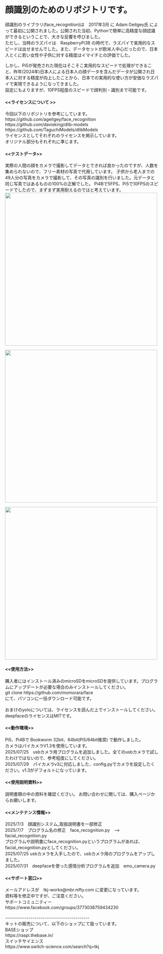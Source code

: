 # 顔識別のためのリポジトリです。


顔識別のライブラリ(face_recognition)は　2017年3月 に Adam Geitgey氏 によって最初に公開されました。公開された当初、Pythonで簡単に高精度な顔認識ができるということで、大きな反響を呼びました。<br>
ただし、当時のラズパイは　RaspberryPi3B の時代で、ラズパイで実用的なスピードは出せませんでした。また、データセットが欧米人中心だったので、日本人とくに若い女性や子供に対する精度はイマイチとの評価でした。<br>

しかし、Pi5が発売された現在はそこそこ実用的なスピードで処理ができること、昨年(2024年)日本人による日本人の顔データを含んだデータが公開され日本人に対する精度が向上したことから、日本での実用的な使い方が安価なラズパイで実現できるようになってきました。<br>
設定にもよりますが、10FPS程度のスピードで顔判別・識別まで可能です。<br>

<h4><<ライセンスについて >></h4>
今回以下のリポジトリを参考にしています。<br>
https://github.com/ageitgey/face_recognition<br>
https://github.com/davisking/dlib-models<br>
https://github.com/TaguchiModels/dlibModels<br>
ライセンスとしてそれぞれのライセンスを掲示しています。<br>
オリジナル部分もそれぞれに準じます。<br>

<h4><<テストデータ>></h4>
実際の人間の顔をカメラで撮影してデータとできれば良かったのですが、人数を集められないので、フリー素材の写真で代用しています。
子供から老人までの49人分の写真をカメラで撮影して、その写真の識別を行いました。元データと同じ写真ではあるものの100%の正解でした。
Pi4Bで5FPS、Pi5で10FPSのスピードでしたので、まずまず実用耐えるのではと考えています。<br>
<img src="https://github.com/user-attachments/assets/43bf156e-a373-4364-bb0b-c8b3c75f9627" width="500">
  
<img src="https://github.com/user-attachments/assets/0448c8f3-1af0-45bd-ae7c-10d20c7ac119" width="500"><br>

<img src="https://github.com/user-attachments/assets/a9ab521d-1e3d-46dc-916e-40e94d80da74" width="500"><br>

<h4><<使用方法>></h4>
購入者にはインストール済みのmicroSDをmicroSDを提供しています。プログラムにアップデートが必要な場合のみインストールしてください。<br>
git clone https://github.com/momorara/face<br>
にて、パソコンに一括ダウンロード可能です。<br>
<br>
おまけのyoloについては、ライセンスを読んだ上でインストールしてください。<br>
deepfaceのライセンスはMITです。<br>


<h4><<動作環境>></h4>
Pi5、Pi4Bで Bookworm 32bit、64bit(Pi5/64bit推奨) で動作しました。<br>
カメラはパイカメラV1.3を使用しています。<br>
2025/07/25　usbカメラ用プログラムを追加しました。全てのusbカメラで試したわけではないので、参考程度にしてください。<br>
2025/07/29　パイカメラv3に対応しました、config.pyでカメラを設定したください。v1.3がデフォルトになっています。<br>

<h4><<使用説明資料>></h4>
説明書類の中の資料を確認ください。
お問い合わせに関しては、購入ページからお願いします。　

<h4><<メンテナンス情報>></h4>
2025/7/3　顔識別システム_取扱説明書を一部修正<br>
2025/7/7　プログラム名の修正　face_recognition.py　--> facial_recognition.py<br>
プログラムや説明書にface_recognition.pyというプログラムがあれば、facial_recognition.pyとしてください。<br>
2025/07/25 usbカメラを入手したので、usbカメラ用のプログラムをアップしました。<br>
2025/07/31　deepfaceを使った感情分析プログラムを追加　emo_camera.py<br>

<h4><<サポート窓口>></h4>
  メールアドレスが　tkj-works@mbr.nifty.com に変更になっています。<br>
  資料等を修正中ですが、ご注意ください。<br>
  サポートコミュニティー　https://www.facebook.com/groups/3773038759434230<br>

<br>
-------------------------------------------<br>
キットの販売について、以下のショップにて扱っています。<br>
BASEショップ<br>
https://raspi.thebase.in/<br>
スイッチサイエンス<br>
https://www.switch-science.com/search?q=tkj<br>
